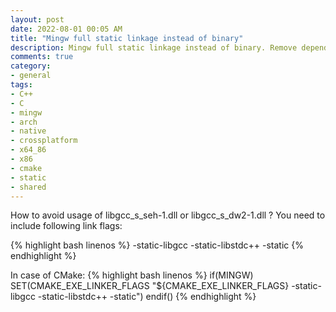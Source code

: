 ```yaml
---
layout: post
date: 2022-08-01 00:05 AM
title: "Mingw full static linkage instead of binary"
description: Mingw full static linkage instead of binary. Remove dependency of libgcc_s_seh-1.dll or libgcc_s_dw2-1.dll
comments: true
category: 
- general
tags:
- C++
- C
- mingw
- arch
- native
- crossplatform
- x64_86
- x86
- cmake
- static
- shared
---
```

How to avoid usage of libgcc_s_seh-1.dll or libgcc_s_dw2-1.dll ? You need to include following link flags:

{% highlight bash linenos %}
-static-libgcc -static-libstdc++ -static
{% endhighlight %}

In case of CMake:
{% highlight bash linenos %}
if(MINGW)
    SET(CMAKE_EXE_LINKER_FLAGS  "${CMAKE_EXE_LINKER_FLAGS} -static-libgcc -static-libstdc++ -static")
endif()
{% endhighlight %}